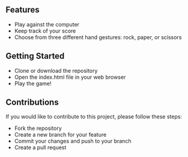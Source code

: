 
## Features

- Play against the computer
- Keep track of your score
- Choose from three different hand gestures: rock, paper, or scissors

## Getting Started

- Clone or download the repository
- Open the index.html file in your web browser
- Play the game!

## Contributions

If you would like to contribute to this project, please follow these steps:

- Fork the repository
- Create a new branch for your feature
- Commit your changes and push to your branch
- Create a pull request


